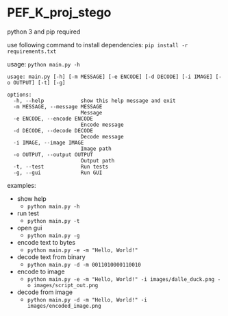 # PEF_K_proj_stego

python 3 and pip required


use following command to install dependencies:
`pip install -r requirements.txt`

usage:
`python main.py -h`
```
usage: main.py [-h] [-m MESSAGE] [-e ENCODE] [-d DECODE] [-i IMAGE] [-o OUTPUT] [-t] [-g]

options:
  -h, --help            show this help message and exit
  -m MESSAGE, --message MESSAGE
                        Message
  -e ENCODE, --encode ENCODE
                        Encode message
  -d DECODE, --decode DECODE
                        Decode message
  -i IMAGE, --image IMAGE
                        Image path
  -o OUTPUT, --output OUTPUT
                        Output path
  -t, --test            Run tests
  -g, --gui             Run GUI
  ```

examples:
- show help
  - `python main.py -h` 
- run test
  - `python main.py -t`
- open gui
  - `python main.py -g` 
- encode text to bytes
  - `python main.py -e -m "Hello, World!"`
- decode text from binary
  - `python main.py -d -m 0011010000110010`
- encode to image
  - `python main.py -e -m "Hello, World!" -i images/dalle_duck.png -o images/script_out.png`
- decode from image
  - `python main.py -d -m "Hello, World!" -i images/encoded_image.png`